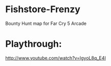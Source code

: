 # Fishstore-Frenzy
Bounty Hunt map for Far Cry 5 Arcade

# Playthrough:
<a> http://www.youtube.com/watch?v=lgyoL8q_E4I </a>
